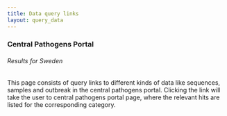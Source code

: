 ```yaml
---
title: Data query links
layout: query_data
---
```


<h3>Central Pathogens Portal</h2>
<h6 class="text-muted mb-3">Results for Sweden</h6>

This page consists of query links to different kinds of data like sequences, samples and outbreak in the central pathogens portal. Clicking the link will take the user to central pathogens portal page, where the relevant hits are listed for the corresponding category.
